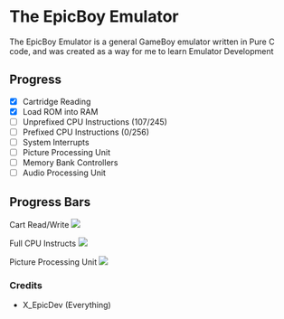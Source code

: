# The EpicBoy Emulator
The EpicBoy Emulator is a general GameBoy emulator written in Pure C code, and was created 
as a way for me to learn Emulator Development

## Progress
- [x] Cartridge Reading
- [x] Load ROM into RAM
- [ ] Unprefixed CPU Instructions (107/245)
- [ ] Prefixed CPU Instructions (0/256)
- [ ] System Interrupts
- [ ] Picture Processing Unit
- [ ] Memory Bank Controllers
- [ ] Audio Processing Unit

## Progress Bars
Cart Read/Write
![](https://geps.dev/progress/87)

Full CPU Instructs
![](https://geps.dev/progress/21)

Picture Processing Unit
![](https://geps.dev/progress/0)


### Credits

- X_EpicDev (Everything)


